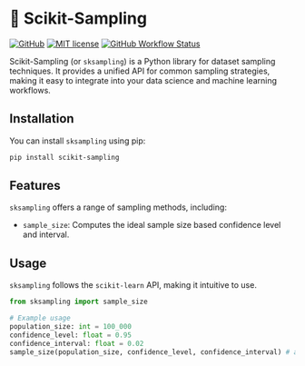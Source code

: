 # 🧪 Scikit-Sampling

[![GitHub](https://img.shields.io/static/v1?label=Code&message=GitHub&color=blue&style=flat-square)](https://github.com/leomaurodesenv/scikit-sampling)
[![MIT license](https://img.shields.io/static/v1?label=License&message=MIT&color=blue&style=flat-square)](LICENSE)
[![GitHub Workflow Status](https://img.shields.io/github/actions/workflow/status/leomaurodesenv/scikit-sampling/deployment.yml?label=Build&style=flat-square)](https://github.com/leomaurodesenv/scikit-sampling/actions/workflows/deployment.yml)


Scikit-Sampling (or `sksampling`) is a Python library for dataset sampling techniques. It provides a unified API for common sampling strategies, making it easy to integrate into your data science and machine learning workflows.

## Installation

You can install `sksampling` using pip:

```bash
pip install scikit-sampling
```

## Features

`sksampling` offers a range of sampling methods, including:

- `sample_size`: Computes the ideal sample size based confidence level and interval.

## Usage

`sksampling` follows the `scikit-learn` API, making it intuitive to use.

```python
from sksampling import sample_size

# Example usage
population_size: int = 100_000
confidence_level: float = 0.95
confidence_interval: float = 0.02
sample_size(population_size, confidence_level, confidence_interval) # approx 2345
```
